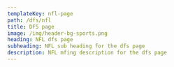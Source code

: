 ```yaml
---
templateKey: nfl-page
path: /dfs/nfl
title: DFS page
image: /img/header-bg-sports.png
heading: NFL dfs page
subheading: NFL sub heading for the dfs page
description: NFL mfing description for the dfs page
---
```

